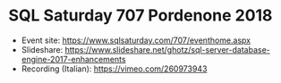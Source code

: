 # SQL Saturday 707 Pordenone 2018
* Event site: https://www.sqlsaturday.com/707/eventhome.aspx
* Slideshare: https://www.slideshare.net/ghotz/sql-server-database-engine-2017-enhancements
* Recording (Italian): https://vimeo.com/260973943
